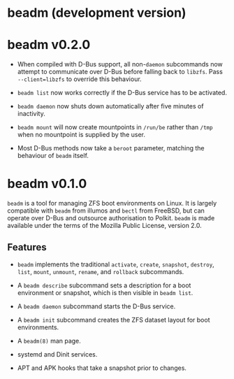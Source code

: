 # beadm (development version)

# beadm v0.2.0

* When compiled with D-Bus support, all non-`daemon` subcommands now attempt to
  communicate over D-Bus before falling back to `libzfs`. Pass `--client=libzfs`
  to override this behaviour.

* `beadm list` now works correctly if the D-Bus service has to be activated.

* `beadm daemon` now shuts down automatically after five minutes of inactivity.

* `beadm mount` will now create mountpoints in `/run/be` rather than `/tmp` when
  no mountpoint is supplied by the user.

* Most D-Bus methods now take a `beroot` parameter, matching the behaviour of
  `beadm` itself.

# beadm v0.1.0

`beadm` is a tool for managing ZFS boot environments on Linux. It is largely
compatible with `beadm` from illumos and `bectl` from FreeBSD, but can operate
over D-Bus and outsource authorisation to Polkit. `beadm` is made available
under the terms of the Mozilla Public License, version 2.0.

## Features

* `beadm` implements the traditional `activate`, `create`, `snapshot`,
  `destroy`, `list`, `mount`, `unmount`, `rename`, and `rollback` subcommands.

* A `beadm describe` subcommand sets a description for a boot environment or
  snapshot, which is then visible in `beadm list`.

* A `beadm daemon` subcommand starts the D-Bus service.

* A `beadm init` subcommand creates the ZFS dataset layout for boot
  environments.

* A `beadm(8)` man page.

* systemd and Dinit services.

* APT and APK hooks that take a snapshot prior to changes.
